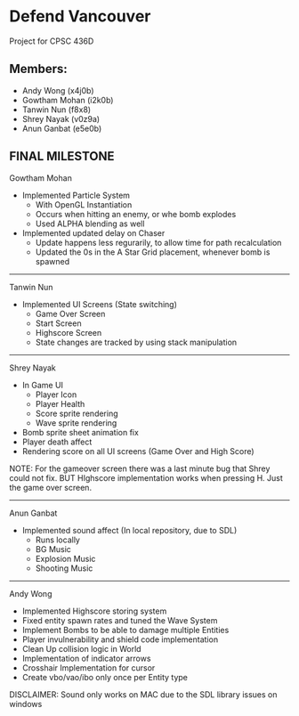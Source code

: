 # Defend Vancouver

Project for CPSC 436D

## Members:
* Andy Wong (x4j0b)
* Gowtham Mohan (i2k0b)
* Tanwin Nun (f8x8)
* Shrey Nayak (v0z9a)
* Anun Ganbat (e5e0b)

## FINAL MILESTONE

Gowtham Mohan

- Implemented Particle System
	- With OpenGL Instantiation
	- Occurs when hitting an enemy, or whe bomb explodes
	- Used ALPHA blending as well
- Implemented updated delay on Chaser
	- Update happens less regurarily, to allow time for path recalculation
	- Updated the 0s in the A Star Grid placement, whenever bomb is spawned
- - - - - - - - - - - - - - - - - - - - - - - - - - - - - - - - - - - - - - - - - - - - - 

Tanwin Nun 

- Implemented UI Screens (State switching)
	- Game Over Screen
	- Start Screen
	- Highscore Screen 
	- State changes are tracked by using stack manipulation

- - - - - - - - - - - - - - - - - - - - - - - - - - - - - - - - - - - - - - - - - - - - - 

Shrey Nayak

- In Game UI
	- Player Icon
	- Player Health
	- Score sprite rendering 
	- Wave sprite rendering 
- Bomb sprite sheet animation fix
- Player death affect
- Rendering score on all UI screens (Game Over and High Score)

NOTE: For the gameover screen there was a last minute bug that Shrey could not fix.
	BUT HIghscore implementation works when pressing H. Just the game over screen.

- - - - - - - - - - - - - - - - - - - - - - - - - - - - - - - - - - - - - - - - - - - - - 

Anun Ganbat

- Implemented sound affect (In local repository, due to SDL)
	- Runs locally
	- BG Music
	- Explosion Music
	- Shooting Music

- - - - - - - - - - - - - - - - - - - - - - - - - - - - - - - - - - - - - - - - - - - - - 

Andy Wong

- Implemented Highscore storing system
- Fixed entity spawn rates and tuned the Wave System
- Implement Bombs to be able to damage multiple Entities
- Player invulnerability and shield code implementation
- Clean Up collision logic in World
- Implementation of indicator arrows
- Crosshair Implementation for cursor
- Create vbo/vao/ibo only once per Entity type
 

DISCLAIMER: Sound only works on MAC due to the SDL library issues on windows




